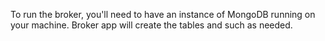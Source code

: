 To run the broker, you'll need to have an instance of MongoDB running on your machine.
Broker app will create the tables and such as needed.